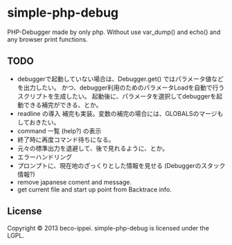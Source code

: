 simple-php-debug
=========

PHP-Debugger made by only php. Without use var_dump() and echo() and any browser print functions.


TODO
------

* debuggerで起動していない場合は、Debugger.get() ではパラメータ値などを出力したい。
 かつ、debugger利用のためのパラメータLoadを自動で行うスクリプトを生成したい。
 起動後に、パラメータを選択してdebuggerを起動できる補完ができる、とか。
* readline の導入
  補完も実装。変数の補完の場合には、GLOBALSのマージもしておきたい。
* command 一覧 (help?) の表示
* 終了時に再度コマンド待ちになる。
* 元々の標準出力を退避して、後で見れるように、とか。
* エラーハンドリング
* プロンプトに、現在地のざっくりとした情報を見せる (Debuggerのスタック情報?)
* remove japanese coment and message.
* get current file and start up point from Backtrace info.


License
-------

Copyright © 2013 beco-ippei. simple-php-debug is licensed under the LGPL.
